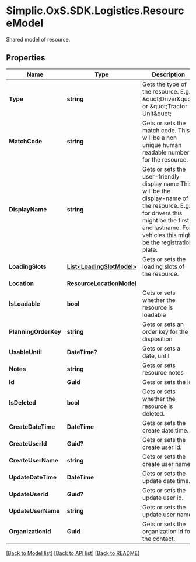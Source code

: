 # Simplic.OxS.SDK.Logistics.ResourceModel
Shared model of resource.

## Properties

Name | Type | Description | Notes
------------ | ------------- | ------------- | -------------
**Type** | **string** | Gets the type of the resource.     E.g. \&quot;Driver\&quot; or \&quot;Tractor Unit\&quot;   | 
**MatchCode** | **string** | Gets or sets the match code.     This will be a non unique human readable number for the resource.   | 
**DisplayName** | **string** | Gets or sets the user-friendly display name     This will be the display-name of the resource. E.g. for drivers  this might be the first- and lastname. For vehicles this might be   the registration plate.   | [optional] 
**LoadingSlots** | [**List&lt;LoadingSlotModel&gt;**](LoadingSlotModel.md) | Gets or sets the loading slots of the resource. | [optional] 
**Location** | [**ResourceLocationModel**](ResourceLocationModel.md) |  | [optional] 
**IsLoadable** | **bool** | Gets or sets whether the resource is loadable | [optional] 
**PlanningOrderKey** | **string** | Gets or sets an order key for the disposition | [optional] 
**UsableUntil** | **DateTime?** | Gets or sets a date, until | [optional] 
**Notes** | **string** | Gets or sets resource notes | [optional] 
**Id** | **Guid** | Gets or sets the id. | [optional] 
**IsDeleted** | **bool** | Gets or sets whether the resource is deleted. | [optional] 
**CreateDateTime** | **DateTime** | Gets or sets the create date time. | [optional] 
**CreateUserId** | **Guid?** | Gets or sets the create user id. | [optional] 
**CreateUserName** | **string** | Gets or sets the create user name. | [optional] 
**UpdateDateTime** | **DateTime** | Gets or sets the update date time. | [optional] 
**UpdateUserId** | **Guid?** | Gets or sets the update user id. | [optional] 
**UpdateUserName** | **string** | Gets or sets the update user name. | [optional] 
**OrganizationId** | **Guid** | Gets or sets the organization id for the contact. | [optional] 

[[Back to Model list]](../README.md#documentation-for-models) [[Back to API list]](../README.md#documentation-for-api-endpoints) [[Back to README]](../README.md)

